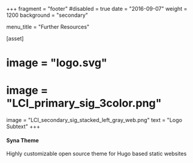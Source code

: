 +++
fragment = "footer"
#disabled = true
date = "2016-09-07"
weight = 1200
background = "secondary"

menu_title = "Further Resources"

[asset]
#  image = "logo.svg"
#  image = "LCI_primary_sig_3color.png"
  image = "LCI_secondary_sig_stacked_left_gray_web.png"
  text = "Logo Subtext"
+++

#### Syna Theme

Highly customizable open source theme for Hugo based static websites
